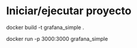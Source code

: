 # Iniciar/ejecutar proyecto


docker build -t grafana_simple .

docker run -p 3000:3000 grafana_simple
